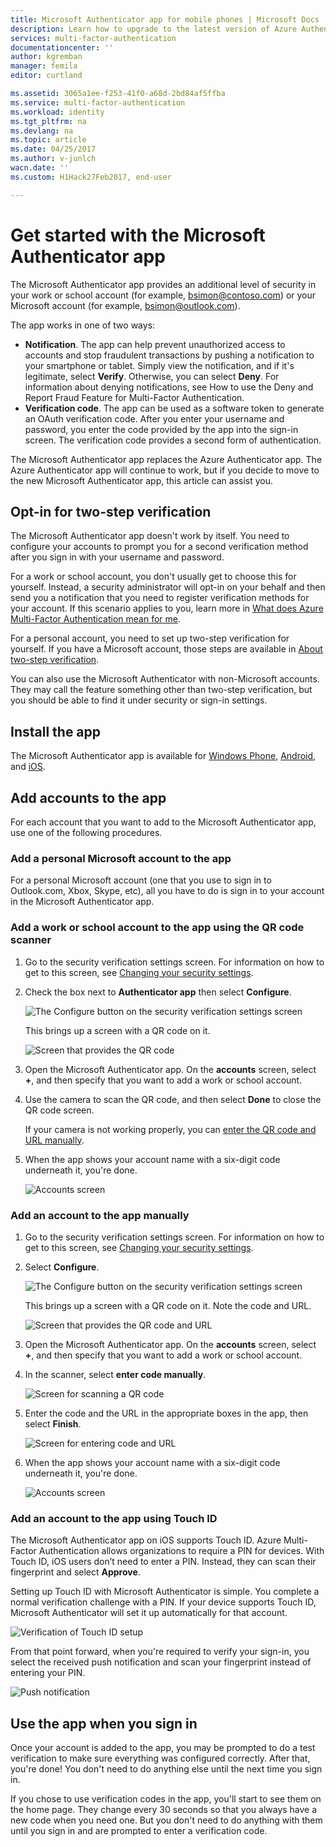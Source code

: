 ```yaml
---
title: Microsoft Authenticator app for mobile phones | Microsoft Docs
description: Learn how to upgrade to the latest version of Azure Authenticator.
services: multi-factor-authentication
documentationcenter: ''
author: kgremban
manager: femila
editor: curtland

ms.assetid: 3065a1ee-f253-41f0-a68d-2bd84af5ffba
ms.service: multi-factor-authentication
ms.workload: identity
ms.tgt_pltfrm: na
ms.devlang: na
ms.topic: article
ms.date: 04/25/2017
ms.author: v-junlch
wacn.date: ''
ms.custom: H1Hack27Feb2017, end-user

---
```

# Get started with the Microsoft Authenticator app
The Microsoft Authenticator app provides an additional level of security in your work or school account (for example, bsimon@contoso.com) or your Microsoft account (for example, bsimon@outlook.com).

The app works in one of two ways:

- **Notification**. The app can help prevent unauthorized access to accounts and stop fraudulent transactions by pushing a notification to your smartphone or tablet. Simply view the notification, and if it's legitimate, select **Verify**. Otherwise, you can select **Deny**. For information about denying notifications, see How to use the Deny and Report Fraud Feature for Multi-Factor Authentication.
- **Verification code**. The app can be used as a software token to generate an OAuth verification code. After you enter your username and password, you enter the code provided by the app into the sign-in screen. The verification code provides a second form of authentication.

The Microsoft Authenticator app replaces the Azure Authenticator app. The Azure Authenticator app will continue to work, but if you decide to move to the new Microsoft Authenticator app, this article can assist you.  

## Opt-in for two-step verification

The Microsoft Authenticator app doesn't work by itself. You need to configure your accounts to prompt you for a second verification method after you sign in with your username and password. 

For a work or school account, you don't usually get to choose this for yourself. Instead, a security administrator will opt-in on your behalf and then send you a notification that you need to register verification methods for your account. If this scenario applies to you, learn more in [What does Azure Multi-Factor Authentication mean for me](multi-factor-authentication-end-user.md).

For a personal account, you need to set up two-step verification for yourself. If you have a Microsoft account, those steps are available in [About two-step verification](https://support.microsoft.com/zh-cn/help/12408/microsoft-account-about-two-step-verification). 

You can also use the Microsoft Authenticator with non-Microsoft accounts. They may call the feature something other than two-step verification, but you should be able to find it under security or sign-in settings. 

## Install the app
The Microsoft Authenticator app is available for [Windows Phone](http://go.microsoft.com/fwlink/?Linkid=825071), [Android](http://go.microsoft.com/fwlink/?Linkid=825072), and [iOS](http://go.microsoft.com/fwlink/?Linkid=825073).

## Add accounts to the app
For each account that you want to add to the Microsoft Authenticator app, use one of the following procedures.

### Add a personal Microsoft account to the app

For a personal Microsoft account (one that you use to sign in to Outlook.com, Xbox, Skype, etc), all you have to do is sign in to your account in the Microsoft Authenticator app.

### Add a work or school account to the app using the QR code scanner
1. Go to the security verification settings screen.  For information on how to get to this screen, see [Changing your security settings](multi-factor-authentication-end-user-manage-settings.md#where-to-find-the-settings-page).
2. Check the box next to **Authenticator app** then select **Configure**.

    ![The Configure button on the security verification settings screen](./media/authenticator-app-how-to/azureauthe.png)

    This brings up a screen with a QR code on it.

    ![Screen that provides the QR code](./media/authenticator-app-how-to/barcode2.png)
3. Open the Microsoft Authenticator app. On the **accounts** screen, select **+**, and then specify that you want to add a work or school account.
4. Use the camera to scan the QR code, and then select **Done** to close the QR code screen.

    If your camera is not working properly, you can [enter the QR code and URL manually](#add-an-account-to-the-app-manually).

5. When the app shows your account name with a six-digit code underneath it, you're done. 

    ![Accounts screen](./media/authenticator-app-how-to/accounts.png)

### Add an account to the app manually
1. Go to the security verification settings screen.  For information on how to get to this screen, see [Changing your security settings](multi-factor-authentication-end-user-manage-settings.md).
2. Select **Configure**.

    ![The Configure button on the security verification settings screen](./media/authenticator-app-how-to/azureauthe.png)

    This brings up a screen with a QR code on it.  Note the code and URL.

    ![Screen that provides the QR code and URL](./media/authenticator-app-how-to/barcode2.png)
3. Open the Microsoft Authenticator app. On the **accounts** screen, select **+**, and then specify that you want to add a work or school account.

4. In the scanner, select **enter code manually**.

    ![Screen for scanning a QR code](./media/multi-factor-authentication-end-user-first-time/scan2.png)
5. Enter the code and the URL in the appropriate boxes in the app, then select **Finish**.

    ![Screen for entering code and URL](./media/authenticator-app-how-to/manual.png)

6. When the app shows your account name with a six-digit code underneath it, you're done.

    ![Accounts screen](./media/authenticator-app-how-to/accounts.png)

### Add an account to the app using Touch ID
The Microsoft Authenticator app on iOS supports Touch ID.  Azure Multi-Factor Authentication allows organizations to require a PIN for devices. With Touch ID, iOS users don’t need to enter a PIN. Instead, they can scan their fingerprint and select **Approve**.

Setting up Touch ID with Microsoft Authenticator is simple. You complete a normal verification challenge with a PIN. If your device supports Touch ID, Microsoft Authenticator will set it up automatically for that account.

![Verification of Touch ID setup](./media/authenticator-app-how-to/touchid1.png)

From that point forward, when you're required to verify your sign-in, you select the received push notification and scan your fingerprint instead of entering your PIN.

![Push notification](./media/authenticator-app-how-to/touchid2.png)

## Use the app when you sign in

Once your account is added to the app, you may be prompted to do a test verification to make sure everything was configured correctly. After that, you're done! You don't need to do anything else until the next time you sign in.

If you chose to use verification codes in the app, you'll start to see them on the home page. They change every 30 seconds so that you always have a new code when you need one. But you don't need to do anything with them until you sign in and are prompted to enter a verification code.  

